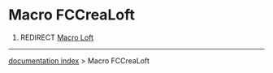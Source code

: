 # Macro FCCreaLoft
1.  REDIRECT [Macro Loft](Macro_Loft.md)

---
[documentation index](../README.md) > Macro FCCreaLoft
